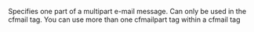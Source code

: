 Specifies one part of a multipart e-mail message. Can only be used in the cfmail tag. You can use more than one cfmailpart tag within a cfmail tag